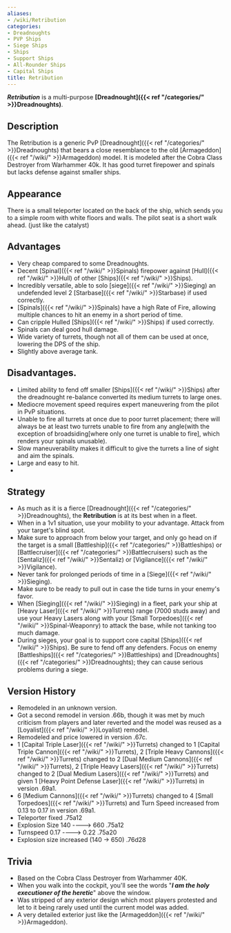```yaml
---
aliases:
- /wiki/Retribution
categories:
- Dreadnoughts
- PVP Ships
- Siege Ships
- Ships
- Support Ships
- All-Rounder Ships
- Capital Ships
title: Retribution
---
```


**_Retribution_** is a multi-purpose **[Dreadnought]({{< ref "/categories/" >}}Dreadnoughts)**. 

## Description

The Retribution is a generic PvP [Dreadnought]({{< ref "/categories/" >}}Dreadnoughts) that bears a close resemblance to the old [Armageddon]({{< ref "/wiki/" >}}Armageddon) model. It is modeled after the Cobra Class Destroyer from Warhammer 40k. It has good turret firepower and spinals but lacks defense against smaller ships.

## Appearance

There is a small teleporter located on the back of the ship, which sends you to a simple room with white floors and walls. The pilot seat is a short walk ahead. (just like the catalyst)

## Advantages

- Very cheap compared to some Dreadnoughts.
- Decent [Spinal]({{< ref "/wiki/" >}}Spinals) firepower against [Hull]({{< ref "/wiki/" >}}Hull) of other [Ships]({{< ref "/wiki/" >}}Ships).
- Incredibly versatile, able to solo [siege]({{< ref "/wiki/" >}}Sieging) an undefended level 2 [Starbase]({{< ref "/wiki/" >}}Starbase) if used correctly.
- [Spinals]({{< ref "/wiki/" >}}Spinals) have a high Rate of Fire, allowing multiple chances to hit an enemy in a short period of time.
- Can cripple Hulled [Ships]({{< ref "/wiki/" >}}Ships) if used correctly.
- Spinals can deal good hull damage.
- Wide variety of turrets, though not all of them can be used at once, lowering the DPS of the ship.
- Slightly above average tank.

## Disadvantages.

- Limited ability to fend off smaller [Ships]({{< ref "/wiki/" >}}Ships) after the dreadnought re-balance converted its medium turrets to large ones.
- Mediocre movement speed requires expert maneuvering from the pilot in PvP situations.
- Unable to fire all turrets at once due to poor turret placement; there will always be at least two turrets unable to fire from any angle(with the exception of broadsiding[where only one turret is unable to fire], which renders your spinals unusable).
- Slow maneuverability makes it difficult to give the turrets a line of sight and aim the spinals.
- Large and easy to hit.
-

## Strategy

- As much as it is a fierce [Dreadnought]({{< ref "/categories/" >}}Dreadnoughts), the **Retribution** is at its best when in a fleet.
- When in a 1v1 situation, use your mobility to your advantage. Attack from your target's blind spot.
- Make sure to approach from below your target, and only go head on if the target is a small [Battleship]({{< ref "/categories/" >}}Battleships) or [Battlecruiser]({{< ref "/categories/" >}}Battlecruisers) such as the [Sentaliz]({{< ref "/wiki/" >}}Sentaliz) or [Vigilance]({{< ref "/wiki/" >}}Vigilance).
- Never tank for prolonged periods of time in a [Siege]({{< ref "/wiki/" >}}Sieging).
- Make sure to be ready to pull out in case the tide turns in your enemy's favor.
- When [Sieging]({{< ref "/wiki/" >}}Sieging) in a fleet, park your ship at [Heavy Laser]({{< ref "/wiki/" >}}Turrets) range (7000 studs away) and use your Heavy Lasers along with your [Small Torpedoes]({{< ref "/wiki/" >}}Spinal-Weaponry) to attack the base, while not tanking too much damage.
- During sieges, your goal is to support core capital [Ships]({{< ref "/wiki/" >}}Ships). Be sure to fend off any defenders. Focus on enemy [Battleships]({{< ref "/categories/" >}}Battleships) and [Dreadnoughts]({{< ref "/categories/" >}}Dreadnoughts); they can cause serious problems during a siege.

## Version History 

- Remodeled in an unknown version.
- Got a second remodel in version .66b, though it was met by much criticism from players and later reverted and the model was reused as a [Loyalist]({{< ref "/wiki/" >}}Loyalist) remodel.
- Remodeled and price lowered in version .67c.
- 1 [Capital Triple Laser]({{< ref "/wiki/" >}}Turrets) changed to 1 [Capital Triple Cannon]({{< ref "/wiki/" >}}Turrets), 2 [Triple Heavy Cannons]({{< ref "/wiki/" >}}Turrets) changed to 2 [Dual Medium Cannons]({{< ref "/wiki/" >}}Turrets), 2 [Triple Heavy Lasers]({{< ref "/wiki/" >}}Turrets) changed to 2 [Dual Medium Lasers]({{< ref "/wiki/" >}}Turrets) and given 1 [Heavy Point Defense Laser]({{< ref "/wiki/" >}}Turrets) in version .69a1.
- 6 [Medium Cannons]({{< ref "/wiki/" >}}Turrets) changed to 4 [Small Torpedoes]({{< ref "/wiki/" >}}Turrets) and Turn Speed increased from 0.13 to 0.17 in version .69a1.
- Teleporter fixed .75a12
- Explosion Size 140 ----> 660 .75a12
- Turnspeed 0.17 ----> 0.22 .75a20
- Explosion size increased (140 -> 650) .76d28

## Trivia

- Based on the Cobra Class Destroyer from Warhammer 40K.
- When you walk into the cockpit, you'll see the words "**_I am the holy executioner of the heretic_**" above the window.
- Was stripped of any exterior design which most players protested and let to it being rarely used until the current model was added.
- A very detailed exterior just like the [Armageddon]({{< ref "/wiki/" >}}Armageddon).